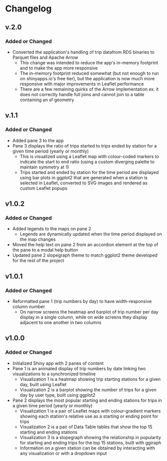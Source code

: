 # Changelog

## v.2.0

### Added or Changed

* Converted the application's handling of trip datafrom RDS binaries to Parquet files and Apache Arrow
  - This change was intended to reduce the app's in-memory footprint and to make the app more responsive
  - The in-memory footprint reduced somewhat (but not enough to run on shinyapps.io's free tier), but the application is now much more responsive with major improvements in Leaflet performance
  - There are a few remaining quirks of the Arrow implementation ex. it does not correctly handle full joins and cannot join to a table containing an sf geometry

## v.1.1

### Added or Changed

* Added pane 3 to the app
* Pane 3 displays the ratio of trips started to trips ended by station for a given time period (yearly or monthly)
  - This is visualized using a Leaflet map with colour-coded markers to indicate the start to end ratio (using a custom diverging palette to maintain symmetry at 1)
  - Trips started and ended by station for the time period are displayed using bar plots in ggplot2 that are generated when a station is selected in Leaflet, converted to SVG images and rendered as custom Leaflet popups

## v1.0.2

### Added or Changed

* Added legends to the maps on pane 2
  - Legends are dynamically updated when the time period displayed on the map changes
* Moved the help text on pane 2 from an accordion element at the top of the pane to a modal help button
* Updated pane 2 slopegraph theme to match ggplot2 theme developed for the rest of the project

## v1.0.1

### Added or Changed

* Reformatted pane 1 (trip numbers by day) to have width-responsive column number
  - On narrow screens the heatmap and barplot of trip number per day display in a single column, while on wide screens they display adjacent to one another in two columns

## v1.0.0

### Added or Changed

* Initialized Shiny app with 2 panes of content
* Pane 1 is an animated display of trip numbers by date linking two visualizations to a synchronized timeline
  - Visualization 1 is a heatmap showing trip starting stations for a given day, built using Leaflet
  - Visualization 2 is a barplot showing the number of trips for a given day by user type, built using ggplot2
* Pane 2 displays the most popular starting and ending stations for trips in a given time period (yearly or monthly)
  - Visualization 1 is a pair of Leaflet maps with colour-gradient markers showing each station's relative use as a starting or ending point for trips
  - Visualization 2 is a pair of Data Table tables that show the top 15 starting and ending stations
  - Visualization 3 is a slopegraph showing the relationship in popularity for starting and ending trips for the top 15 stations, built with ggiraph
  - Information on a given station can be obtained by interacting with any visualization or with a dropdown input
